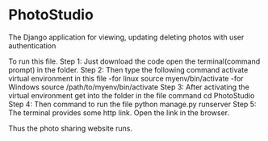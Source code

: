 # PhotoStudio
The Django application for viewing, updating deleting photos with user authentication


To run this file. 
Step 1: Just download the code open the terminal(command prompt) in the folder.
Step 2: Then type the following command activate virtual environment in this file
  -for linux
      source myenv/bin/activate
  -for Windows
      source /path/to/myenv/bin/activate
Step 3: After activating the virtual environment get into the folder in the file
    command 
        cd PhotoStudio
Step 4: Then command to run the file
    python manage.py runserver
Step 5: The terminal provides some http link. Open the link in the browser.

Thus the photo sharing website runs.
